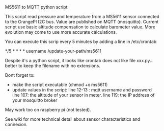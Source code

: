 MS5611 to MQTT python script

This script read pressure and temperature from a MS5611 sensor connected to the OrangePI I2C bus. Value are published on MQTT (mosquitto).
Current script use basic altitude compensation to calculate barometer value. More evolution may come to use more accurate calculations.

You can execute this scrip every 5 minutes by adding a line in /etc/crontab:

*/5 * * * * username /update-your-path/ms5611

Despite it's a python script, it looks like crontab does not like file xxx.py...
better to keep the filename with no extensions.


Dont forget to:
* make the script executable (chmod +x ms5611)
* update values in the script:
line 12-13 : mqtt username and password
line 107: the altitude of your sensor in meter.
line 119: the IP address of your mosquitto broker


May work too on raspberry pi (not tested).

See wiki for more technical detail about sensor characteristics and connexion.


